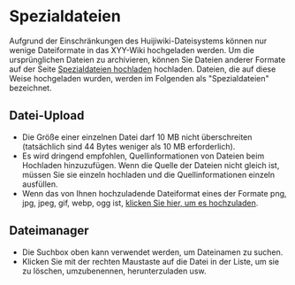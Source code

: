 # Spezialdateien

Aufgrund der Einschränkungen des Huijiwiki-Dateisystems können nur wenige Dateiformate in das XYY-Wiki hochgeladen werden. Um die ursprünglichen Dateien zu archivieren, können Sie Dateien anderer Formate auf der Seite [Spezialdateien hochladen](#/file-uploader) hochladen. Dateien, die auf diese Weise hochgeladen wurden, werden im Folgenden als "Spezialdateien" bezeichnet.

## Datei-Upload

- Die Größe einer einzelnen Datei darf 10 MB nicht überschreiten (tatsächlich sind 44 Bytes weniger als 10 MB erforderlich).
- Es wird dringend empfohlen, Quellinformationen von Dateien beim Hochladen hinzuzufügen. Wenn die Quelle der Dateien nicht gleich ist, müssen Sie sie einzeln hochladen und die Quellinformationen einzeln ausfüllen.
- Wenn das von Ihnen hochzuladende Dateiformat eines der Formate png, jpg, jpeg, gif, webp, ogg ist, [klicken Sie hier, um es hochzuladen](/wiki/特殊:上传文件).

## Dateimanager

- Die Suchbox oben kann verwendet werden, um Dateinamen zu suchen.
- Klicken Sie mit der rechten Maustaste auf die Datei in der Liste, um sie zu löschen, umzubenennen, herunterzuladen usw.
